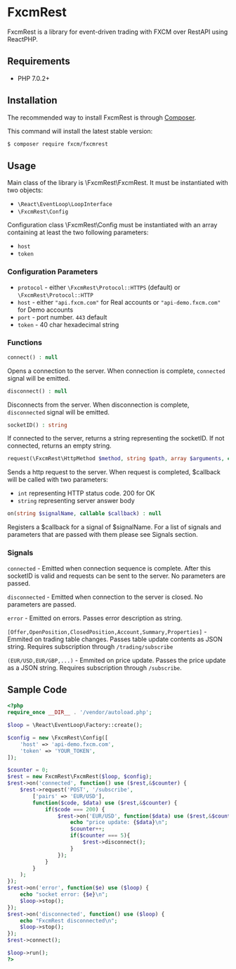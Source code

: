 # FxcmRest
FxcmRest is a library for event-driven trading with FXCM over RestAPI using ReactPHP.

## Requirements
 - PHP 7.0.2+

## Installation
The recommended way to install FxcmRest is through [Composer](https://getcomposer.org/).

This command will install the latest stable version:
```bash
$ composer require fxcm/fxcmrest
```

## Usage
Main class of the library is \FxcmRest\FxcmRest. It must be instantiated with two objects:
 - `\React\EventLoop\LoopInterface`
 - `\FxcmRest\Config`

Configuration class \FxcmRest\Config must be instantiated with an array containing at least the two following parameters:
 - `host`
 - `token`

### Configuration Parameters
 - `protocol` - either `\FxcmRest\Protocol::HTTPS` (default) or `\FxcmRest\Protocol::HTTP`
 - `host` - either `"api.fxcm.com"` for Real accounts or `"api-demo.fxcm.com"` for Demo accounts
 - `port` - port number. `443` default
 - `token` - 40 char hexadecimal string

### Functions
```php
connect() : null
```
Opens a connection to the server. When connection is complete, `connected` signal will be emitted.

```php
disconnect() : null
```
Disconnects from the server. When disconnection is complete, `disconnected` signal will be emitted. 

```php
socketID() : string
```
If connected to the server, returns a string representing the socketID. If not connected, returns an empty string.

```php
request(\FxcmRest\HttpMethod $method, string $path, array $arguments, callable $callback) : null
```

Sends a http request to the server. When request is completed, $callback will be called with two parameters:
 - `int` representing HTTP status code. 200 for OK
 - `string` representing server answer body

```php
on(string $signalName, callable $callback) : null
```
Registers a $callback for a signal of $signalName. For a list of signals and parameters that are passed with them please see Signals section.
 
### Signals

`connected` - Emitted when connection sequence is complete. After this socketID is valid and requests can be sent to the server. No parameters are passed.

`disconnected` - Emitted when connection to the server is closed. No parameters are passed.

`error` - Emitted on errors. Passes error description as string.

`[Offer,OpenPosition,ClosedPosition,Account,Summary,Properties]` - Emmited on trading table changes. Passes table update contents as JSON string. Requires subscription through `/trading/subscribe`

`(EUR/USD,EUR/GBP,...)` - Emmited on price update. Passes the price update as a JSON string. Requires subscription through `/subscribe`.

## Sample Code
```php
<?php
require_once __DIR__ . '/vendor/autoload.php';

$loop = \React\EventLoop\Factory::create();

$config = new \FxcmRest\Config([
    'host' => 'api-demo.fxcm.com',
    'token' => 'YOUR_TOKEN',
]);

$counter = 0;
$rest = new FxcmRest\FxcmRest($loop, $config);
$rest->on('connected', function() use ($rest,&$counter) {
    $rest->request('POST', '/subscribe',
        ['pairs' => 'EUR/USD'],
        function($code, $data) use ($rest,&$counter) {
            if($code === 200) {
                $rest->on('EUR/USD', function($data) use ($rest,&$counter) {
                    echo "price update: {$data}\n";
                    $counter++;
                    if($counter === 5){
                        $rest->disconnect();
                    }
                });
            }
        }
    );
});
$rest->on('error', function($e) use ($loop) {
    echo "socket error: {$e}\n";
    $loop->stop();
});
$rest->on('disconnected', function() use ($loop) {
    echo "FxcmRest disconnected\n";
    $loop->stop();
});
$rest->connect();

$loop->run();
?>
```
